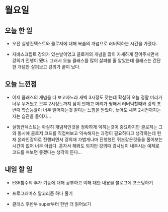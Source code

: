 # 월요일

## 오늘 한 일
- 오전 실행컨텍스트와 클로저에 대해 복습의 개념으로 러버덕하는 시간을 가졌다.

- 자바스크립트 강의가 있는날이었고 클로저의 개념을 많이 자세하게 짚어주시면서 강의가 진행이 됐다. 그래서 오늘 클래스를 많이 살펴볼 줄 알았는데 클래스는 간단한 개념만 살펴보고 강의가 끝이 났다.

## 오늘 느낀점
- 어제 클래스의 개념을 다 보고자느라 새벽 3시정도 잣는데 확실히 오늘 정말 머리가 너무 무거웠고 오후 2시정도까지 잠이 안깨고 머리가 띵해서 러버덕할때와 강의 초반때 학습능률이 너무 떨어지는것 같다는 느낌을 받았다. 늦어도 새벽 2시전까지는 자는 습관을 들이자...

- 실행컨텍스트는 확실히 개념적인것을 정확하게 익히는것이 중요하지만 클로저는 그와 동시에 클로저 코드를 직접써보고 익숙해지는 과정이 필요하다고 생각하는데 현재 온라인강의로 진행되면서 강의때 가볍게나마 진행했던 퀴즈같은것들을 풀어보는 시간이 없어 너무 아쉽다. 혼자서 해봐도 되지만 강의때 강사님이 내주시는 예제로 코드를 쳐보면 좋겠다는 생각이 든다...

## 내일 할 일
- ES6함수의 추가 기능에 대해 공부하고 이해 대한 내용을 블로그에 포스팅하기

- 프로그래머스 알고리즘 하나 풀기

- 클래스 후반부 super부터 한번 더 읽어보기
